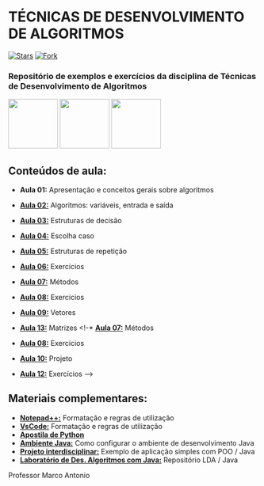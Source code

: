 # TÉCNICAS DE DESENVOLVIMENTO DE ALGORITMOS
[![Stars](https://img.shields.io/github/stars/msanches/TDA?style=flat-square)](https://github.com/msanches/TDA/stargazers)
[![Fork](https://img.shields.io/github/forks/msanches/TDA?style=flat-square)](https://github.com/msanches/TDA/fork)
### Repositório de exemplos e exercícios da disciplina de Técnicas de Desenvolvimento de Algoritmos
<img src="http://dwebkit.esy.es/repositorio/img/pseudoc%C3%B3digo%20%28Personalizado%29.jpg" width= 100px/> <img src="https://cdn.jsdelivr.net/gh/devicons/devicon/icons/java/java-original-wordmark.svg" width= 100px/> <img src="https://cdn.jsdelivr.net/gh/devicons/devicon/icons/javascript/javascript-original.svg" width= 100px/>

## Conteúdos de aula:
* **Aula 01:** Apresentação e conceitos gerais sobre algoritmos
* **[Aula 02:](https://github.com/msanches/TDA/tree/master/Aula%2002)** Algoritmos: variáveis, entrada e saída
* **[Aula 03:](https://github.com/msanches/TDA/tree/master/Aula%2003)** Estruturas de decisão
* **[Aula 04:](https://github.com/msanches/TDA/tree/master/Aula%2004)** Escolha caso
* **[Aula 05:](https://github.com/msanches/TDA/tree/master/Aula%2005)** Estruturas de repetição
* **[Aula 06:](https://github.com/msanches/TDA/tree/master/Aula%2006)** Exercícios
* **[Aula 07:](https://github.com/msanches/TDA/tree/master/Aula%2007)** Métodos
* **[Aula 08:](https://github.com/msanches/TDA/tree/master/Aula%2008)** Exercícios
* **[Aula 09:](https://github.com/msanches/TDA/tree/master/Aula%2009)** Vetores
* **[Aula 13:](https://github.com/msanches/TDA/tree/master/Aula%2013)** Matrizes
<!-* **[Aula 07:]()** Métodos
* **[Aula 08:]()** Exercícios

* **[Aula 10:]()** Projeto

* **[Aula 12:]()** Exercícios -->
## Materiais complementares:
* **[Notepad++:](https://github.com/msanches/TDA/tree/master/Notepad%2B%2B%20(Formata%C3%A7%C3%A3o%20TDA))** Formatação e regras de utilização
* **[VsCode:](https://github.com/msanches/TDA/tree/master/VSCode%20(Formata%C3%A7%C3%A3o%20TDA))** Formatação e regras de utilização
* **[Apostila de Python](https://github.com/msanches/TDA/blob/master/Apostila%20Phyton.pdf)**
* **[Ambiente Java:](https://github.com/msanches/TDA/blob/master/Como%20configurar%20o%20ambiente%20de%20desenvolvimento%20Java.pdf)** Como configurar o ambiente de desenvolvimento Java
* **[Projeto interdisciplinar:](https://github.com/msanches/TDA/tree/master/Projeto%20Interdisciplinar)** Exemplo de aplicação simples com POO / Java
* **[Laboratório de Des. Algoritmos com Java:](https://github.com/msanches/LDA)** Repositório LDA / Java
  
Professor Marco Antonio
